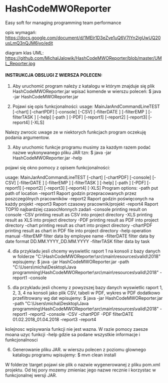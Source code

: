 # HashCodeMWOReporter
Easy soft for managing programming team performance 

opis wymagań: https://docs.google.com/document/d/1MElr1D3eZve1uQ6V7IYn2igUwUQ20usLmQ3nQJM6iyo/edit

diagram klas UML: https://github.com/MichalJalowik/HashCodeMWOReporter/blob/master/UML_Reporter.jpg

#### INSTRUKCJA OBSLUGI Z WIERSZA POLECEN: ####
1. Aby uruchomić program należy z katalogu w którym znajduje się plik HashCodeMWOReporter.jar wpisać komende w wierszu poleceń:
$ java -jar HashCodeMWOReporter.jar

2. Pojawi się opis funkcjonalności:
usage: MainJarAndCommandLineTEST [-chart] [-chartPDF] [-console] [-CSV]
       [-filterDATE <arg>] [-filterEMP <arg>] [-filterTASK <arg>] [-help] [-path
       <arg>] [-PDF] [-report1] [-report2] [-report3] [-report4] [-XLS]

Nalezy zwrocic uwage ze w niektorych funkcjach program oczekuję podania argumentow. 

3. Aby uruchomic funkcje programu musimy za kazdym razem podać nazwe wykonywanego pliku JAR tzn:
$ java -jar HashCodeMWOReporter.jar -help

pojawi się okno pomocy z opisem funkcjonalności:

usage: MainJarAndCommandLineTEST [-chart] [-chartPDF] [-console] [-CSV]
       [-filterDATE <arg>] [-filterEMP <arg>] [-filterTASK <arg>] [-help] [-path
       <arg>] [-PDF] [-report1] [-report2] [-report3] [-report4] [-XLS]
Program options:
-path          put path of location
-report1       Raport godzin przepracowanych przez poszczególnych pracowników
-report2       Raport godzin poświęconych na każdy projekt
-report3       Raport czasowy pracownik/projekt
-report4       Raport TOP10 najbardziej czasochłonnych zadań
-console       printing result on console
-CSV           printing result as CSV into project directory
-XLS           printing result as XLS into project directory
-PDF           printing result as PDF into project directory
-chart         printing result as chart into project directory
-chartPDF      printing result as chart in PDF file into project directory
-help          operation manual
-filterEMP     filter data by employee name
-filterDATE    filter data by date format DD.MM.YYYY_DD.MM.YYYY
-filterTASK    filter data by task

4. dla przykladu jesli chcemy wyswietlic raport 1 na konsoli z bazy danych w folderze "C:\HashCodeMWOReporter\src\main\resources\valid\2018" wpisujemy:
$ java -jar HashCodeMWOReporter.jar -path "C:\Users\micha\Desktop\Java programming\HashCodeMWOReporter\src\main\resources\valid\2018" -report1 -console

5. dla przykladu jesli chcemy z powyzszej bazy danych wyswietlic raport 1, 2, 3, 4 na konsoli jako plik CSV, tabeli w PDF, wykres w PDF dodatkowo przefiltrowany wg dat wpisujemy:
$ java -jar HashCodeMWOReporter.jar -path "C:\Users\micha\Desktop\Java programming\HashCodeMWOReporter\src\main\resources\valid\2018" -report1 -report2 -console -CSV -chartPDF -PDF filterDATE 01.02.2018_01.04.2018 -report3 -report4

kolejnosc wpisywania funkcji nie jest wazna. W razie pomocy zaesze moana uzyc funkcji -help gdzie sa podane wszystkie informacje i funkcjonalnosci

6. Generowanie pliku JAR.
w wierszu polecen z poziomu glownego katalogu programu wpisujemy:
$ mvn clean install

W folderze \target pojawi sie plik o nazwie wygenerowanej z pliku pom.xml projektu. Od tej pory mozemy zmieniac jego nazwe recznie i korzystac w funkcjonalnej wersji JAR.  

